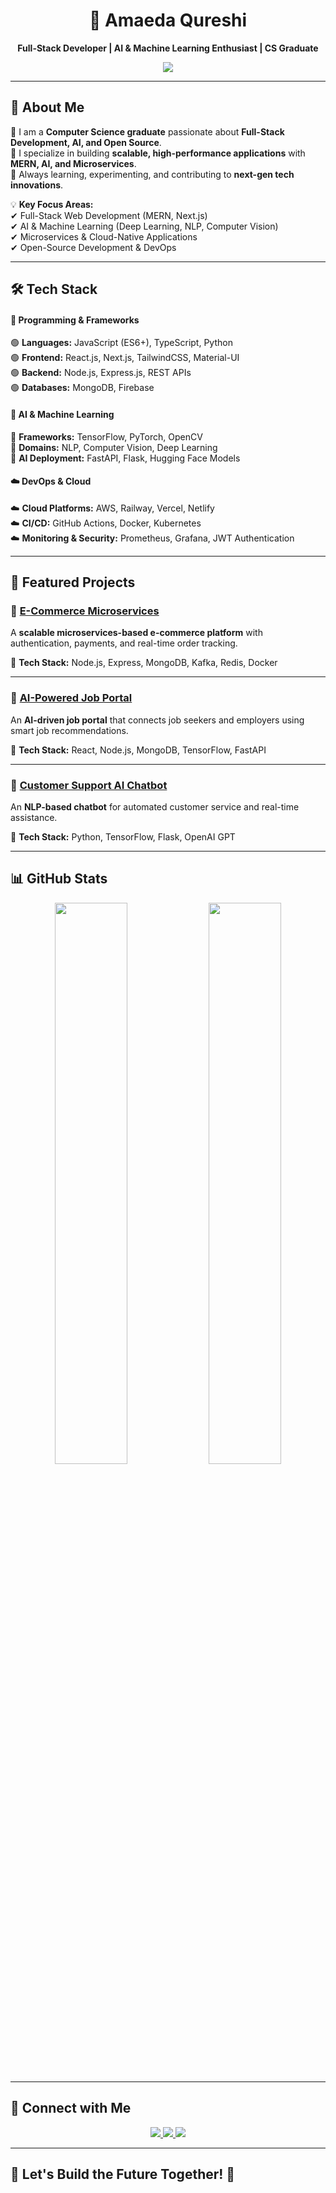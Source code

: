 <h1 align="center">🚀 Amaeda Qureshi</h1>  
<p align="center">
  <strong>Full-Stack Developer | AI & Machine Learning Enthusiast | CS Graduate</strong>  
</p>  

<p align="center">
  <img src="https://readme-typing-svg.herokuapp.com?font=Fira+Code&duration=3000&pause=1000&color=00F7FF&center=true&vCenter=true&width=600&lines=Building+Scalable+Web+Apps+with+MERN;Exploring+AI+%26+Machine+Learning;Passionate+About+Open+Source;Deploying+Cloud-Native+Solutions;Writing+Efficient+and+Maintainable+Code" />
</p>  

---

## 🌟 About Me  

🔹 I am a **Computer Science graduate** passionate about **Full-Stack Development, AI, and Open Source**.  
🔹 I specialize in building **scalable, high-performance applications** with **MERN, AI, and Microservices**.  
🔹 Always learning, experimenting, and contributing to **next-gen tech innovations**.  

💡 **Key Focus Areas:**  
✔ Full-Stack Web Development (MERN, Next.js)  
✔ AI & Machine Learning (Deep Learning, NLP, Computer Vision)  
✔ Microservices & Cloud-Native Applications  
✔ Open-Source Development & DevOps  

---

## 🛠️ Tech Stack  

#### 🚀 **Programming & Frameworks**  
🟢 **Languages:** JavaScript (ES6+), TypeScript, Python  
🟢 **Frontend:** React.js, Next.js, TailwindCSS, Material-UI  
🟢 **Backend:** Node.js, Express.js, REST APIs  
🟢 **Databases:** MongoDB, Firebase  

#### 🤖 **AI & Machine Learning**  
🧠 **Frameworks:** TensorFlow, PyTorch, OpenCV  
🧠 **Domains:** NLP, Computer Vision, Deep Learning  
🧠 **AI Deployment:** FastAPI, Flask, Hugging Face Models  

#### ☁️ **DevOps & Cloud**  
☁️ **Cloud Platforms:** AWS, Railway, Vercel, Netlify  
☁️ **CI/CD:** GitHub Actions, Docker, Kubernetes  
☁️ **Monitoring & Security:** Prometheus, Grafana, JWT Authentication  

---

## 🚀 Featured Projects  

### 📌 [E-Commerce Microservices](https://github.com/AmaedaQ/ecommerce-microservices)  
A **scalable microservices-based e-commerce platform** with authentication, payments, and real-time order tracking.  

🔹 **Tech Stack:** Node.js, Express, MongoDB, Kafka, Redis, Docker  

---

### 📌 [AI-Powered Job Portal](https://github.com/AmaedaQ/job-portal)  
An **AI-driven job portal** that connects job seekers and employers using smart job recommendations.  

🔹 **Tech Stack:** React, Node.js, MongoDB, TensorFlow, FastAPI  

---

### 📌 [Customer Support AI Chatbot](https://github.com/AmaedaQ/customer-support-chatbot)  
An **NLP-based chatbot** for automated customer service and real-time assistance.  

🔹 **Tech Stack:** Python, TensorFlow, Flask, OpenAI GPT  

---

## 📊 GitHub Stats  

<p align="center">
  <img src="https://github-readme-stats.vercel.app/api?username=AmaedaQ&show_icons=true&theme=tokyonight&count_private=true" width="48%" />
  <img src="https://github-readme-streak-stats.herokuapp.com/?user=AmaedaQ&theme=tokyonight" width="48%" />
</p>  

---

## 🔗 Connect with Me  

<p align="center">
  <a href="https://www.linkedin.com/in/amaeda-qureshi-305bb928a">
    <img src="https://img.shields.io/badge/LinkedIn-blue?style=for-the-badge&logo=linkedin" />
  </a>
  <a href="https://github.com/AmaedaQ">
    <img src="https://img.shields.io/badge/GitHub-black?style=for-the-badge&logo=github" />
  </a>
  <a href="mailto:your.email@example.com">
    <img src="https://img.shields.io/badge/Email-red?style=for-the-badge&logo=gmail" />
  </a>
</p>  

---

## 🎯 Let's Build the Future Together! 🚀  

